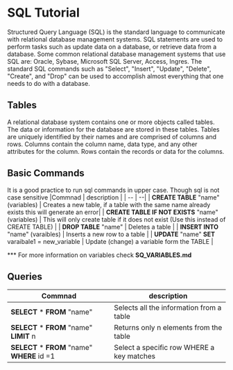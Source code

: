 # SQL Tutorial 
Structured Query Language (SQL) is the standard language to communicate with  relational database management systems. SQL statements are used to perform tasks such as update data on a database, or retrieve data from a database. Some common relational database management systems that use SQL are: Oracle, Sybase, Microsoft SQL Server, Access, Ingres. The standard SQL commands such as "Select", "Insert", "Update", "Delete", "Create", and "Drop" can be used to accomplish almost everything that one needs to do with a database.
## Tables 
A relational database system contains one or more objects called tables. The data or information for the database are stored in these tables. Tables are uniquely identified by their names and are comprised of columns and rows. Columns contain the column name, data type, and any other attributes for the column. Rows contain the records or data for the columns.

##  Basic Commands
It is a good practice to run sql commands in upper case. Though sql is not case sensitive 
|Commnad | description |
| -- | --|
| **CREATE TABLE** "name" (variables) | Creates a new table, if a table with the same name already exists this will generate an error|
| **CREATE TABLE IF NOT EXISTS** "name"(variables) | This will only create table if it does not exist (Use this instead of CREATE TABLE) |
| **DROP TABLE** "name" | Deletes a table |
| **INSERT INTO** "name" (varaibles) | Inserts a new row to a table |
| **UPDATE** "name" **SET** varaibale1 = new_variable | Update (change) a variable form the TABLE |


*** For more information on variables check **SQ_VARIABLES.md**

## Queries
|Commnad | description |
| -- | --|
| **SELECT** * **FROM** "name" | Selects all the information from a table |
| **SELECT** * **FROM** "name" **LIMIT** n| Returns only n elements from the table |
| **SELECT** * **FROM** "name" **WHERE** id =1 | Select a specific row WHERE a key matches |
